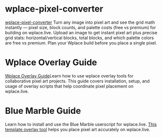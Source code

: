 # wplace-pixel-converter
[wplace-pixel-converter](https://wplacepixel.com/) Turn any image into  pixel art and see the grid math instantly — pixel size, block counts, and palette costs (free vs premium) for building on wplace.live.
Upload an image to get instant pixel art plus precise grid stats: horizontal/vertical blocks, total blocks, and which palette colors are free vs premium. Plan your Wplace build before you place a single pixel.

# Wplace Overlay Guide 
[Wplace Overlay Guide](https://wplacepixel.com/wplace-overlay)Learn how to use wplace overlay tools for collaborative pixel art projects. This guide covers installation, setup, and usage of overlay scripts that help coordinate pixel placement on wplace.live.

# Blue Marble Guide 
Learn how to install and use the Blue Marble userscript for wplace.live. [This template overlay tool](https://wplacepixel.com/bluemarble) helps you place pixel art accurately on wplace.live.






